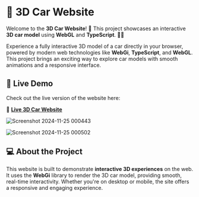 # 🚗 **3D Car Website**

Welcome to the **3D Car Website**! 🎉 This project showcases an interactive **3D car model** using **WebGL** and **TypeScript**. 🚙✨

Experience a fully interactive 3D model of a car directly in your browser, powered by modern web technologies like **WebGi**, **TypeScript**, and **WebGL**. This project brings an exciting way to explore car models with smooth animations and a responsive interface.

## 🚀 **Live Demo**

Check out the live version of the website here:

🔗 [**Live 3D Car Website**](https://ashfaqmoho.github.io/3d-car-website/)

![Screenshot 2024-11-25 000443](https://github.com/user-attachments/assets/f6e181cc-3734-4694-a305-03dd2f7cc643)

![Screenshot 2024-11-25 000502](https://github.com/user-attachments/assets/26d9537f-9562-4673-9df5-41cd838ae75a)

## 💻 **About the Project**

This website is built to demonstrate **interactive 3D experiences** on the web. It uses the **WebGi** library to render the 3D car model, providing smooth, real-time interactivity. Whether you're on desktop or mobile, the site offers a responsive and engaging experience.







